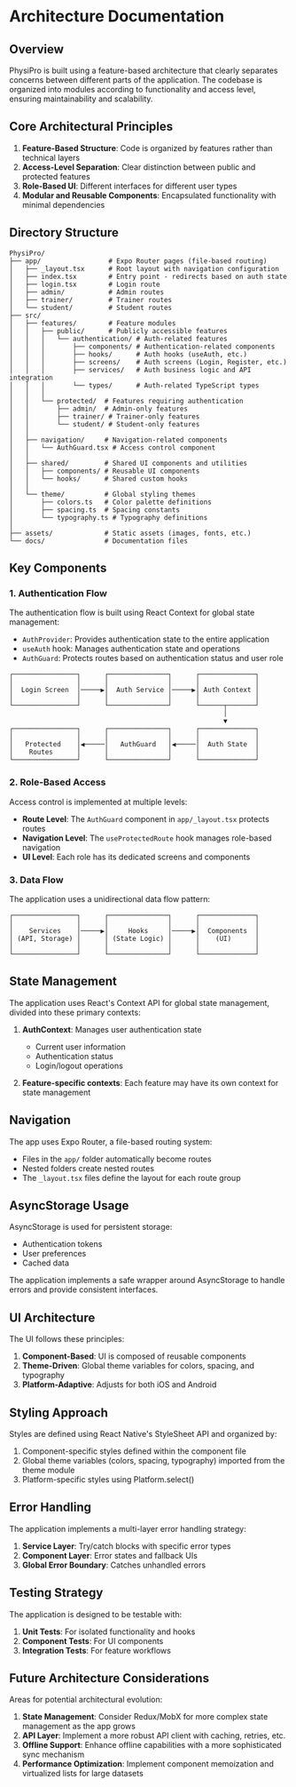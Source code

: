 # Architecture Documentation

## Overview

PhysiPro is built using a feature-based architecture that clearly separates concerns between different parts of the application. The codebase is organized into modules according to functionality and access level, ensuring maintainability and scalability.

## Core Architectural Principles

1. **Feature-Based Structure**: Code is organized by features rather than technical layers
2. **Access-Level Separation**: Clear distinction between public and protected features
3. **Role-Based UI**: Different interfaces for different user types
4. **Modular and Reusable Components**: Encapsulated functionality with minimal dependencies

## Directory Structure

```
PhysiPro/
├── app/                 # Expo Router pages (file-based routing)
│   ├── _layout.tsx      # Root layout with navigation configuration
│   ├── index.tsx        # Entry point - redirects based on auth state
│   ├── login.tsx        # Login route
│   ├── admin/           # Admin routes
│   ├── trainer/         # Trainer routes
│   └── student/         # Student routes
├── src/
│   ├── features/        # Feature modules
│   │   ├── public/      # Publicly accessible features
│   │   │   └── authentication/ # Auth-related features
│   │   │       ├── components/ # Authentication-related components
│   │   │       ├── hooks/      # Auth hooks (useAuth, etc.)
│   │   │       ├── screens/    # Auth screens (Login, Register, etc.)
│   │   │       ├── services/   # Auth business logic and API integration
│   │   │       └── types/      # Auth-related TypeScript types
│   │   │
│   │   └── protected/  # Features requiring authentication
│   │       ├── admin/  # Admin-only features
│   │       ├── trainer/ # Trainer-only features
│   │       └── student/ # Student-only features
│   │
│   ├── navigation/     # Navigation-related components
│   │   └── AuthGuard.tsx # Access control component
│   │
│   ├── shared/         # Shared UI components and utilities
│   │   ├── components/ # Reusable UI components
│   │   └── hooks/      # Shared custom hooks
│   │
│   └── theme/          # Global styling themes
│       ├── colors.ts   # Color palette definitions
│       ├── spacing.ts  # Spacing constants
│       └── typography.ts # Typography definitions
│
├── assets/             # Static assets (images, fonts, etc.)
└── docs/               # Documentation files
```

## Key Components

### 1. Authentication Flow

The authentication flow is built using React Context for global state management:

- `AuthProvider`: Provides authentication state to the entire application
- `useAuth` hook: Manages authentication state and operations
- `AuthGuard`: Protects routes based on authentication status and user role

```
┌────────────────┐      ┌───────────────┐      ┌──────────────┐
│                │      │               │      │              │
│  Login Screen  │─────▶│  Auth Service │─────▶│ Auth Context │
│                │      │               │      │              │
└────────────────┘      └───────────────┘      └──────┬───────┘
                                                      │
                                                      ▼
┌────────────────┐      ┌───────────────┐      ┌──────────────┐
│                │      │               │      │              │
│   Protected    │◀─────│   AuthGuard   │◀─────│  Auth State  │
│    Routes      │      │               │      │              │
└────────────────┘      └───────────────┘      └──────────────┘
```

### 2. Role-Based Access

Access control is implemented at multiple levels:

- **Route Level**: The `AuthGuard` component in `app/_layout.tsx` protects routes
- **Navigation Level**: The `useProtectedRoute` hook manages role-based navigation
- **UI Level**: Each role has its dedicated screens and components

### 3. Data Flow

The application uses a unidirectional data flow pattern:

```
┌────────────────┐      ┌───────────────┐      ┌──────────────┐
│                │      │               │      │              │
│    Services    │─────▶│     Hooks     │─────▶│  Components  │
│ (API, Storage) │      │ (State Logic) │      │    (UI)      │
│                │      │               │      │              │
└────────────────┘      └───────────────┘      └──────────────┘
```

## State Management

The application uses React's Context API for global state management, divided into these primary contexts:

1. **AuthContext**: Manages user authentication state
   - Current user information
   - Authentication status
   - Login/logout operations

2. **Feature-specific contexts**: Each feature may have its own context for state management

## Navigation

The app uses Expo Router, a file-based routing system:

- Files in the `app/` folder automatically become routes
- Nested folders create nested routes
- The `_layout.tsx` files define the layout for each route group

## AsyncStorage Usage

AsyncStorage is used for persistent storage:

- Authentication tokens
- User preferences
- Cached data

The application implements a safe wrapper around AsyncStorage to handle errors and provide consistent interfaces.

## UI Architecture

The UI follows these principles:

1. **Component-Based**: UI is composed of reusable components
2. **Theme-Driven**: Global theme variables for colors, spacing, and typography
3. **Platform-Adaptive**: Adjusts for both iOS and Android

## Styling Approach

Styles are defined using React Native's StyleSheet API and organized by:

1. Component-specific styles defined within the component file
2. Global theme variables (colors, spacing, typography) imported from the theme module
3. Platform-specific styles using Platform.select()

## Error Handling

The application implements a multi-layer error handling strategy:

1. **Service Layer**: Try/catch blocks with specific error types
2. **Component Layer**: Error states and fallback UIs
3. **Global Error Boundary**: Catches unhandled errors

## Testing Strategy

The application is designed to be testable with:

1. **Unit Tests**: For isolated functionality and hooks
2. **Component Tests**: For UI components
3. **Integration Tests**: For feature workflows

## Future Architecture Considerations

Areas for potential architectural evolution:

1. **State Management**: Consider Redux/MobX for more complex state management as the app grows
2. **API Layer**: Implement a more robust API client with caching, retries, etc.
3. **Offline Support**: Enhance offline capabilities with a more sophisticated sync mechanism
4. **Performance Optimization**: Implement component memoization and virtualized lists for large datasets

